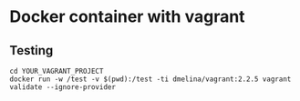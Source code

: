 # Docker container with vagrant

## Testing

```
cd YOUR_VAGRANT_PROJECT
docker run -w /test -v $(pwd):/test -ti dmelina/vagrant:2.2.5 vagrant validate --ignore-provider
```
